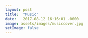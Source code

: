 ```yaml
---
layout: post
title:  "Music"
date:   2017-08-12 16:16:01 -0600
image: assets/images/musiccover.jpg
setImage: false
---
```


